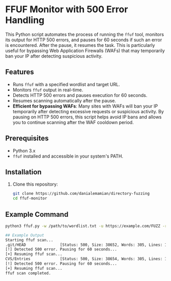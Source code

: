 # FFUF Monitor with 500 Error Handling

This Python script automates the process of running the `ffuf` tool, monitors its output for HTTP 500 errors, and pauses for 60 seconds if such an error is encountered. After the pause, it resumes the task. This is particularly useful for bypassing Web Application Firewalls (WAFs) that may temporarily ban your IP after detecting suspicious activity.
## Features
- Runs `ffuf` with a specified wordlist and target URL.
- Monitors `ffuf` output in real-time.
- Detects HTTP 500 errors and pauses execution for 60 seconds.
- Resumes scanning automatically after the pause.
- **Efficient for bypassing WAFs**: Many sites with WAFs will ban your IP temporarily after detecting excessive requests or suspicious activity. By pausing on HTTP 500 errors, this script helps avoid IP bans and allows you to continue scanning after the WAF cooldown period.

## Prerequisites
- Python 3.x
- `ffuf` installed and accessible in your system's PATH.

## Installation
1. Clone this repository:
   ```bash
   git clone https://github.com/danialemamian/directory-fuzzing
   cd ffuf-monitor
## Example Command

```bash
python3 ffuf.py -w /path/to/wordlist.txt -u https://example.com/FUZZ -r rate

## Example Output
Starting ffuf scan...
.git/HEAD               [Status: 500, Size: 38652, Words: 305, Lines: 1, Duration: 12ms]
[!] Detected 500 error. Pausing for 60 seconds...
[+] Resuming ffuf scan...
CVS/Entries             [Status: 500, Size: 38654, Words: 305, Lines: 1, Duration: 13ms]
[!] Detected 500 error. Pausing for 60 seconds...
[+] Resuming ffuf scan...
ffuf scan completed.
